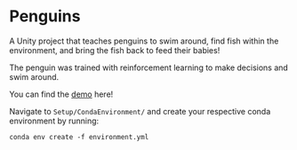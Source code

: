 # Penguins

A Unity project that teaches penguins to swim around, find fish within the environment, and bring the fish back to feed their babies!

The penguin was trained with reinforcement learning to make decisions and swim around.

You can find the [demo](https://www.youtube.com/watch?v=91TM5UHDzzU) here!

Navigate to `Setup/CondaEnvironment/` and create your respective conda environment by running:

```conda env create -f environment.yml```
